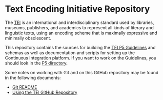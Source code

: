 # Text Encoding Initiative Repository

The [TEI](http://www.tei-c.org) is an international and interdisciplinary standard used by libraries, museums, publishers, and academics to represent all kinds of literary and linguistic texts, using an encoding scheme that is maximally expressive and minimally obsolescent.

This repository contains the sources for building the [TEI P5 Guidelines](http://www.tei-c.org/release/doc/tei-p5-doc/en/html/index.html) and schemas as well as documentation and scripts for setting up the Continuous Integration platform. If you want to work on the Guidelines, you should look in the [P5 directory](https://github.com/TEIC/TEI/tree/master/P5). 

Some notes on working with Git and on this GitHub repository may be found in the following documents:
* [Git README](https://github.com/TEIC/TEI/blob/master/Documents/Git-README.md)
* [Using the TEI GitHub Repository](http://www.tei-c.org/Guidelines/P5/get.xml)
